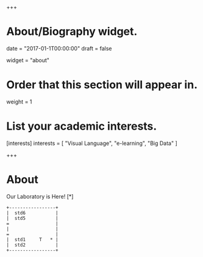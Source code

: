+++
# About/Biography widget.

date = "2017-01-1T00:00:00"
draft = false

widget = "about"

# Order that this section will appear in.
weight = 1

# List your academic interests.
[interests]
  interests = [
    "Visual Language",
    "e-learning",
    "Big Data"
  ]
 
+++

# About

Our Laboratory is Here! [*]

```
+-----------------+
|  std6           |
|  std5           |
=                 |
|                 |
=                 |
|  std1     T   * |
|  std2           |
+-----------------+
```